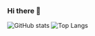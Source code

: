 ### Hi there 👋

![GitHub stats](https://github-readme-stats.vercel.app/api?username=chandlerpl&count_private=true&show_icons=true&theme=cobalt)
![Top Langs](https://github-readme-stats.vercel.app/api/top-langs/?username=chandlerpl&layout=compact&theme-cobalt)


<!--
**chandlerpl/chandlerpl** is a ✨ _special_ ✨ repository because its `README.md` (this file) appears on your GitHub profile.

Here are some ideas to get you started:

- 🔭 I’m currently working on ...
- 🌱 I’m currently learning ...
- 👯 I’m looking to collaborate on ...
- 🤔 I’m looking for help with ...
- 💬 Ask me about ...
- 📫 How to reach me: ...
- 😄 Pronouns: ...
- ⚡ Fun fact: ...
-->
